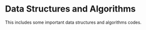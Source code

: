 # Data Structures and Algorithms
This includes some important data structures and algorithms codes.
